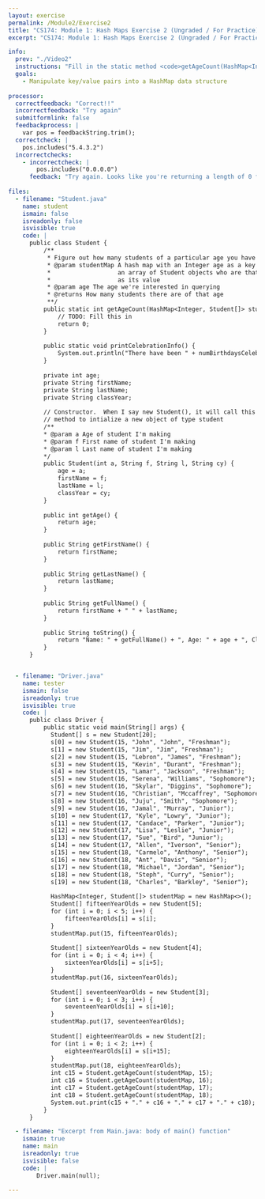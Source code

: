 ```yaml
---
layout: exercise
permalink: /Module2/Exercise2
title: "CS174: Module 1: Hash Maps Exercise 2 (Ungraded / For Practice)"
excerpt: "CS174: Module 1: Hash Maps Exercise 2 (Ungraded / For Practice)"

info:
  prev: "./Video2"
  instructions: "Fill in the static method <code>getAgeCount(HashMap<Integer, Student[]> studentMap, int age)</code> in the <code>Student</code> class.  This method takes in a HashMap whose keys are an <code>Integer</code> representing an age, and whose values are <code>Student[]</code> arrays of students, as well as an age of interest.  This method should return an int which says how many students are of the particular age."
  goals:
    - Manipulate key/value pairs into a HashMap data structure
    
processor:  
  correctfeedback: "Correct!!" 
  incorrectfeedback: "Try again"
  submitformlink: false
  feedbackprocess: | 
    var pos = feedbackString.trim();
  correctcheck: |
    pos.includes("5.4.3.2")
  incorrectchecks:
    - incorrectcheck: |
        pos.includes("0.0.0.0")
      feedback: "Try again. Looks like you're returning a length of 0 for every input."  
 
files:
  - filename: "Student.java"
    name: student
    ismain: false
    isreadonly: false
    isvisible: true
    code: | 
      public class Student {
          /**
           * Figure out how many students of a particular age you have 
           * @param studentMap A hash map with an Integer age as a key and
           *                   an array of Student objects who are that age
           *                   as its value
           * @param age The age we're interested in querying
           * @returns How many students there are of that age
           **/
          public static int getAgeCount(HashMap<Integer, Student[]> studentMap, int age) {
              // TODO: Fill this in
              return 0;
          }
          
          public static void printCelebrationInfo() {
              System.out.println("There have been " + numBirthdaysCelebrated + " birthdays");
          }
          
          private int age;
          private String firstName;
          private String lastName;
          private String classYear;
          
          // Constructor.  When I say new Student(), it will call this
          // method to intialize a new object of type student
          /**
          * @param a Age of student I'm making
          * @param f First name of student I'm making
          * @param l Last name of student I'm making
          */
          public Student(int a, String f, String l, String cy) {
              age = a;
              firstName = f;
              lastName = l;
              classYear = cy;
          }
          
          public int getAge() {
              return age;
          }
          
          public String getFirstName() {
              return firstName;
          }
          
          public String getLastName() {
              return lastName;
          }
          
          public String getFullName() {
              return firstName + " " + lastName;
          }
          
          public String toString() {
              return "Name: " + getFullName() + ", Age: " + age + ", Class Year: " + classYear;
          }
      }


  - filename: "Driver.java"
    name: tester
    ismain: false
    isreadonly: true
    isvisible: true
    code: | 
      public class Driver {
          public static void main(String[] args) {
            Student[] s = new Student[20];
            s[0] = new Student(15, "John", "John", "Freshman");
            s[1] = new Student(15, "Jim", "Jim", "Freshman");
            s[2] = new Student(15, "Lebron", "James", "Freshman");
            s[3] = new Student(15, "Kevin", "Durant", "Freshman");
            s[4] = new Student(15, "Lamar", "Jackson", "Freshman");
            s[5] = new Student(16, "Serena", "Williams", "Sophomore"); 
            s[6] = new Student(16, "Skylar", "Diggins", "Sophomore");
            s[7] = new Student(16, "Christian", "Mccaffrey", "Sophomore");
            s[8] = new Student(16, "Juju", "Smith", "Sophomore");
            s[9] = new Student(16, "Jamal", "Murray", "Junior");
            s[10] = new Student(17, "Kyle", "Lowry", "Junior");
            s[11] = new Student(17, "Candace", "Parker", "Junior");
            s[12] = new Student(17, "Lisa", "Leslie", "Junior");
            s[13] = new Student(17, "Sue", "Bird", "Junior");
            s[14] = new Student(17, "Allen", "Iverson", "Senior");
            s[15] = new Student(18, "Carmelo", "Anthony", "Senior"); 
            s[16] = new Student(18, "Ant", "Davis", "Senior");
            s[17] = new Student(18, "Michael", "Jordan", "Senior");
            s[18] = new Student(18, "Steph", "Curry", "Senior");
            s[19] = new Student(18, "Charles", "Barkley", "Senior");
            
            HashMap<Integer, Student[]> studentMap = new HashMap<>();
            Student[] fifteenYearOlds = new Student[5];
            for (int i = 0; i < 5; i++) {
                fifteenYearOlds[i] = s[i];
            }
            studentMap.put(15, fifteenYearOlds);
            
            Student[] sixteenYearOlds = new Student[4];
            for (int i = 0; i < 4; i++) {
                sixteenYearOlds[i] = s[i+5];
            }
            studentMap.put(16, sixteenYearOlds);
            
            Student[] seventeenYearOlds = new Student[3];
            for (int i = 0; i < 3; i++) {
                seventeenYearOlds[i] = s[i+10];
            }
            studentMap.put(17, seventeenYearOlds);
            
            Student[] eighteenYearOlds = new Student[2];
            for (int i = 0; i < 2; i++) {
                eighteenYearOlds[i] = s[i+15];
            }
            studentMap.put(18, eighteenYearOlds);
            int c15 = Student.getAgeCount(studentMap, 15);
            int c16 = Student.getAgeCount(studentMap, 16);
            int c17 = Student.getAgeCount(studentMap, 17);
            int c18 = Student.getAgeCount(studentMap, 18);
            System.out.print(c15 + "." + c16 + "." + c17 + "." + c18);
          }
      }  

  - filename: "Excerpt from Main.java: body of main() function"
    ismain: true
    name: main
    isreadonly: true
    isvisible: false
    code: |
        Driver.main(null);
        
---
```

